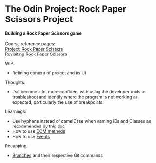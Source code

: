 # The Odin Project: Rock Paper Scissors Project

#### Building a Rock Paper Scissors game

Course reference pages: \
[Project: Rock Paper Scissors](https://www.theodinproject.com/lessons/foundations-rock-paper-scissors) \
[Revisiting Rock Paper Scissors](https://www.theodinproject.com/lessons/foundations-revisiting-rock-paper-scissors)

WIP:
- Refining content of project and its UI

Thoughts:
- I've become a lot more confident with using the developer tools to troubleshoot and identify where the program is not working as expected, particularly the use of breakpoints!

Learnings:
- Use hyphens instead of camelCase when naming IDs and Classes as recommended by this [doc](https://google.github.io/styleguide/htmlcssguide.html#Background)
- How to use [DOM methods](https://www.theodinproject.com/lessons/foundations-dom-manipulation-and-events#dom-methods)
- How to use [Events](https://www.theodinproject.com/lessons/foundations-dom-manipulation-and-events#events)

Recapping:
- [Branches](https://www.theodinproject.com/lessons/foundations-revisiting-rock-paper-scissors#using-branches) and their respective Git commands
